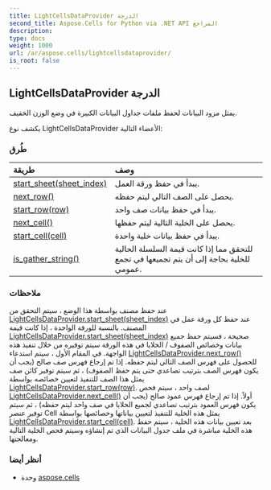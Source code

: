 ```yaml
---
title: LightCellsDataProvider الدرجة
second_title: Aspose.Cells for Python via .NET API المراجع
description:
type: docs
weight: 1000
url: /ar/aspose.cells/lightcellsdataprovider/
is_root: false
---
```

##  LightCellsDataProvider الدرجة
يمثل مزود البيانات لحفظ ملفات جداول البيانات الكبيرة في وضع الوزن الخفيف.



يكشف نوع LightCellsDataProvider الأعضاء التالية:

###  طُرق
| طريقة| وصف|
| :- | :- |
| [start_sheet(sheet_index)](/cells/python-net/ar/aspose.cells/lightcellsdataprovider/start_sheet/#int) | يبدأ في حفظ ورقة العمل.|
| [next_row()](/cells/python-net/ar/aspose.cells/lightcellsdataprovider/next_row/#) | يحصل على الصف التالي ليتم حفظه.|
| [start_row(row)](/cells/python-net/ar/aspose.cells/lightcellsdataprovider/start_row/#Row) | يبدأ في حفظ بيانات صف واحد.|
| [next_cell()](/cells/python-net/ar/aspose.cells/lightcellsdataprovider/next_cell/#) | يحصل على الخلية التالية ليتم حفظها.|
| [start_cell(cell)](/cells/python-net/ar/aspose.cells/lightcellsdataprovider/start_cell/#Cell) | يبدأ في حفظ بيانات خلية واحدة.|
| [is_gather_string()](/cells/python-net/ar/aspose.cells/lightcellsdataprovider/is_gather_string/#) |للتحقق مما إذا كانت قيمة السلسلة الحالية للخلية بحاجة إلى أن يتم تجميعها في تجمع عمومي.|



###  ملاحظات

عند حفظ مصنف بواسطة هذا الوضع ، سيتم التحقق من [LightCellsDataProvider.start_sheet(sheet_index)](/cells/python-net/ar/aspose.cells/lightcellsdataprovider/start_sheet) عند حفظ كل ورقة عمل في المصنف.
بالنسبة للورقة الواحدة ، إذا كانت قيمة [LightCellsDataProvider.start_sheet(sheet_index)](/cells/python-net/ar/aspose.cells/lightcellsdataprovider/start_sheet) صحيحة ، فسيتم حفظ جميع بيانات وخصائص الصفوف / الخلايا في هذه الورقة
سيتم توفيره من خلال تنفيذ هذه الواجهة. في المقام الأول ، سيتم استدعاء [LightCellsDataProvider.next_row()](/cells/python-net/ar/aspose.cells/lightcellsdataprovider/next_row) للحصول على فهرس الصف التالي ليتم حفظه.
إذا تم إرجاع فهرس صف صالح (يجب أن يكون فهرس الصف بترتيب تصاعدي حتى يتم حفظ الصفوف) ،
ثم سيتم توفير كائن صف يمثل هذا الصف للتنفيذ لتعيين خصائصه بواسطة [LightCellsDataProvider.start_row(row)](/cells/python-net/ar/aspose.cells/lightcellsdataprovider/start_row).
لصف واحد ، سيتم فحص [LightCellsDataProvider.next_cell()](/cells/python-net/ar/aspose.cells/lightcellsdataprovider/next_cell) أولاً. إذا تم إرجاع فهرس عمود صالح (يجب أن يكون فهرس العمود بترتيب تصاعدي لجميع الخلايا في صف واحد ليتم حفظه) ،
ثم سيتم توفير عنصر Cell يمثل هذه الخلية للتنفيذ لتعيين بياناتها وخصائصها بواسطة [LightCellsDataProvider.start_cell(cell)](/cells/python-net/ar/aspose.cells/lightcellsdataprovider/start_cell).
بعد تعيين بيانات هذه الخلية ، سيتم حفظ هذه الخلية مباشرة في ملف جدول البيانات الذي تم إنشاؤه وسيتم فحص الخلية التالية ومعالجتها.

###  أنظر أيضا
* وحدة [aspose.cells](..)

